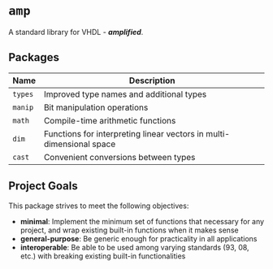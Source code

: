 # `amp`

A standard library for VHDL - ___amplified___.

## Packages

Name | Description
-- | --
`types` | Improved type names and additional types
`manip` | Bit manipulation operations
`math` | Compile-time arithmetic functions
`dim` | Functions for interpreting linear vectors in multi-dimensional space
`cast` | Convenient conversions between types

## Project Goals

This package strives to meet the following objectives:
- __minimal__: Implement the minimum set of functions that necessary for any project, and wrap existing built-in functions when it makes sense
- __general-purpose__: Be generic enough for practicality in all applications
- __interoperable__: Be able to be used among varying standards (93, 08, etc.) with breaking existing built-in functionalities